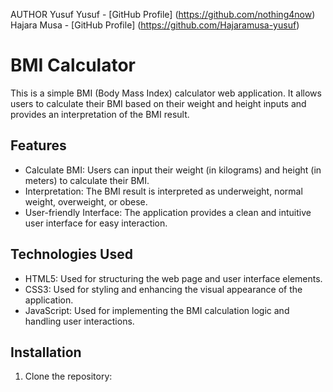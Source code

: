 AUTHOR
Yusuf Yusuf - [GitHub Profile] (https://github.com/nothing4now)
Hajara Musa - [GitHub Profile] (https://github.com/Hajaramusa-yusuf)


# BMI Calculator

This is a simple BMI (Body Mass Index) calculator web application. It allows users to calculate their BMI based on their weight and height inputs and provides an interpretation of the BMI result.

## Features

- Calculate BMI: Users can input their weight (in kilograms) and height (in meters) to calculate their BMI.
- Interpretation: The BMI result is interpreted as underweight, normal weight, overweight, or obese.
- User-friendly Interface: The application provides a clean and intuitive user interface for easy interaction.

## Technologies Used

- HTML5: Used for structuring the web page and user interface elements.
- CSS3: Used for styling and enhancing the visual appearance of the application.
- JavaScript: Used for implementing the BMI calculation logic and handling user interactions.

## Installation

1. Clone the repository:
